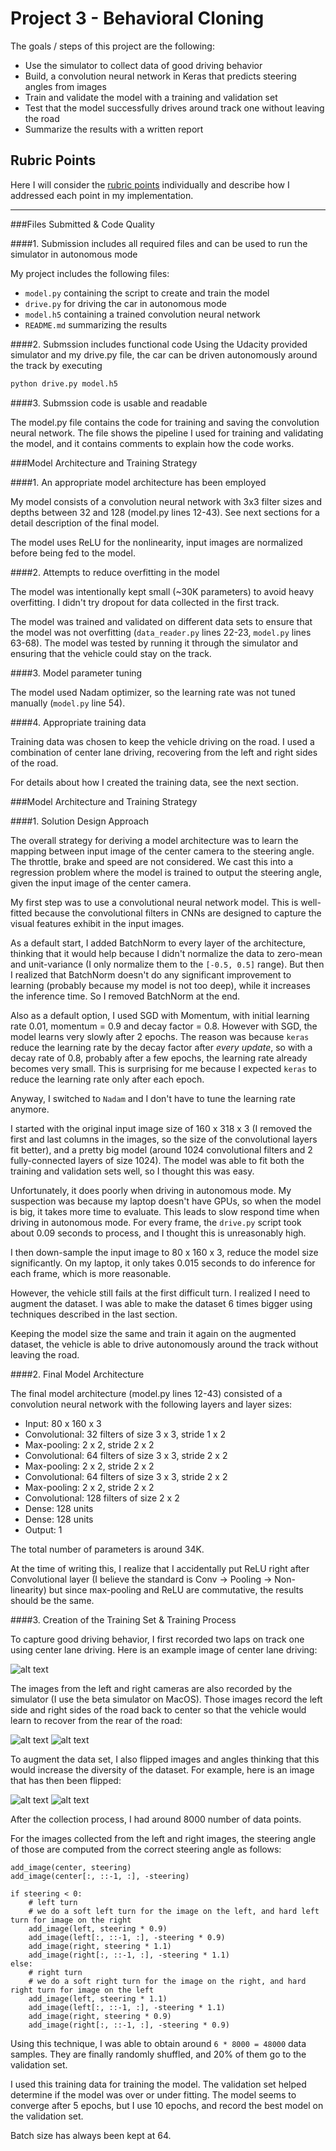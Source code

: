 # Project 3 - Behavioral Cloning
 

The goals / steps of this project are the following:
* Use the simulator to collect data of good driving behavior
* Build, a convolution neural network in Keras that predicts steering angles from images
* Train and validate the model with a training and validation set
* Test that the model successfully drives around track one without leaving the road
* Summarize the results with a written report


[//]: # (Image References)

[image2]: ./img/center_2017_01_21_13_34_35_626.jpg "Center camera"
[image3]: ./img/left_2017_01_21_13_34_35_626.jpg "Recovery Image - Left"
[image4]: ./img/right_2017_01_21_13_34_35_626.jpg "Recovery Image - Right"
[image5]: ./img/center_2017_01_21_13_34_35_626.jpg "Normal Image"
[image6]: ./img/center_2017_01_21_13_34_35_626_flipped.jpg "Flipped Image"

## Rubric Points

Here I will consider the [rubric points](https://review.udacity.com/#!/rubrics/432/view) individually and describe how I addressed each point in my implementation.  

---
###Files Submitted & Code Quality

####1. Submission includes all required files and can be used to run the simulator in autonomous mode

My project includes the following files:
* `model.py` containing the script to create and train the model
* `drive.py` for driving the car in autonomous mode
* `model.h5` containing a trained convolution neural network 
* `README.md` summarizing the results

####2. Submssion includes functional code
Using the Udacity provided simulator and my drive.py file, the car can be driven autonomously around the track by executing 
```sh
python drive.py model.h5
```

####3. Submssion code is usable and readable

The model.py file contains the code for training and saving the convolution neural network. The file shows the pipeline I used for training and validating the model, and it contains comments to explain how the code works.

###Model Architecture and Training Strategy

####1. An appropriate model architecture has been employed

My model consists of a convolution neural network with 3x3 filter sizes and depths between 32 and 128 (model.py lines 12-43).
See next sections for a detail description of the final model.

The model uses ReLU for the nonlinearity, input images are normalized before being fed to the model.

####2. Attempts to reduce overfitting in the model

The model was intentionally kept small (~30K parameters) to avoid heavy overfitting. 
I didn't try dropout for data collected in the first track.

The model was trained and validated on different data sets to ensure that the model was not overfitting 
(`data_reader.py` lines 22-23, `model.py` lines 63-68).
The model was tested by running it through the simulator and ensuring that the vehicle could stay on the track.

####3. Model parameter tuning

The model used Nadam optimizer, so the learning rate was not tuned manually (`model.py` line 54).

####4. Appropriate training data

Training data was chosen to keep the vehicle driving on the road. 
I used a combination of center lane driving, recovering from the left and right sides of the road.

For details about how I created the training data, see the next section. 

###Model Architecture and Training Strategy

####1. Solution Design Approach

The overall strategy for deriving a model architecture was to learn the mapping between input image of the center
 camera to the steering angle. The throttle, brake and speed are not considered. We cast this into a regression problem
 where the model is trained to output the steering angle, given the input image of the center camera.

My first step was to use a convolutional neural network model. This is well-fitted because the convolutional filters
in CNNs are designed to capture the visual features exhibit in the input images. 

As a default start, I added BatchNorm to every layer of the architecture, thinking that it would help because I didn't
normalize the data to zero-mean and unit-variance (I only normalize them to the `[-0.5, 0.5]` range). But then I realized
that BatchNorm doesn't do any significant improvement to learning (probably because my model is not too deep), 
while it increases the inference time. So I removed BatchNorm at the end. 

Also as a default option, I used SGD with Momentum, with initial learning rate 0.01, momentum = 0.9 and decay factor = 0.8.
However with SGD, the model learns very slowly after 2 epochs. The reason was because `keras` reduce the learning rate
by the decay factor after *every update*, so with a decay rate of 0.8, probably after a few epochs, the learning rate
already becomes very small. This is surprising for me because I expected `keras` to reduce the learning rate only after
each epoch.

Anyway, I switched to `Nadam` and I don't have to tune the learning rate anymore.

I started with the original input image size of 160 x 318 x 3 (I removed the first and last columns in the images, so 
 the size of the convolutional layers fit better), and a pretty big model (around 1024 convolutional filters and 2 fully-connected 
 layers of size 1024). The model was able to fit both the training and validation sets well, so I thought this was easy.
 
Unfortunately, it does poorly when driving in autonomous mode. My suspection was because my laptop doesn't have GPUs,
so when the model is big, it takes more time to evaluate. This leads to slow respond time when driving in autonomous mode.
For every frame, the `drive.py` script took about 0.09 seconds to process, and I thought this is unreasonably high.

I then down-sample the input image to 80 x 160 x 3, reduce the model size significantly. On my laptop, it only takes 
0.015 seconds to do inference for each frame, which is more reasonable.

However, the vehicle still fails at the first difficult turn. I realized I need to augment the dataset. I was able to 
make the dataset 6 times bigger using techniques described in the last section.

Keeping the model size the same and train it again on the augmented dataset, 
the vehicle is able to drive autonomously around the track without leaving the road.

####2. Final Model Architecture

The final model architecture (model.py lines 12-43) consisted of a convolution neural network with the following layers and layer sizes:

- Input: 80 x 160 x 3
- Convolutional: 32 filters of size 3 x 3, stride 1 x 2
- Max-pooling: 2 x 2, stride 2 x 2
- Convolutional: 64 filters of size 3 x 3, stride 2 x 2
- Max-pooling: 2 x 2, stride 2 x 2
- Convolutional: 64 filters of size 3 x 3, stride 2 x 2
- Max-pooling: 2 x 2, stride 2 x 2
- Convolutional: 128 filters of size 2 x 2
- Dense: 128 units
- Dense: 128 units
- Output: 1

The total number of parameters is around 34K.

At the time of writing this, I realize that I accidentally put ReLU right after Convolutional layer
(I believe the standard is Conv -> Pooling -> Non-linearity)
but since max-pooling and ReLU are commutative, the results should be the same.

####3. Creation of the Training Set & Training Process

To capture good driving behavior, I first recorded two laps on track one using center lane driving. 
Here is an example image of center lane driving:

![alt text][image2]

The images from the left and right cameras are also recorded by the simulator (I use the beta simulator on MacOS).
Those images record the left side and right sides of the road back to center so that the vehicle would learn to 
recover from the rear of the road:

![alt text][image3]
![alt text][image4]

To augment the data set, I also flipped images and angles thinking that this would increase the diversity of the dataset.
 For example, here is an image that has then been flipped:

![alt text][image5]
![alt text][image6]

After the collection process, I had around 8000 number of data points.

For the images collected from the left and right images, the steering angle of those are computed from the correct steering angle as follows:
 
    add_image(center, steering)
    add_image(center[:, ::-1, :], -steering)
    
    if steering < 0:
        # left turn
        # we do a soft left turn for the image on the left, and hard left turn for image on the right
        add_image(left, steering * 0.9)
        add_image(left[:, ::-1, :], -steering * 0.9)
        add_image(right, steering * 1.1)
        add_image(right[:, ::-1, :], -steering * 1.1)
    else:
        # right turn
        # we do a soft right turn for the image on the right, and hard right turn for image on the left
        add_image(left, steering * 1.1)
        add_image(left[:, ::-1, :], -steering * 1.1)
        add_image(right, steering * 0.9)
        add_image(right[:, ::-1, :], -steering * 0.9)

Using this technique, I was able to obtain around `6 * 8000 = 48000` data samples.
They are finally randomly shuffled, and 20% of them go to the validation set. 

I used this training data for training the model. The validation set helped determine if the model was over or under fitting. 
The model seems to converge after 5 epochs, but I use 10 epochs, and record the best model on the validation set.

Batch size has always been kept at 64.